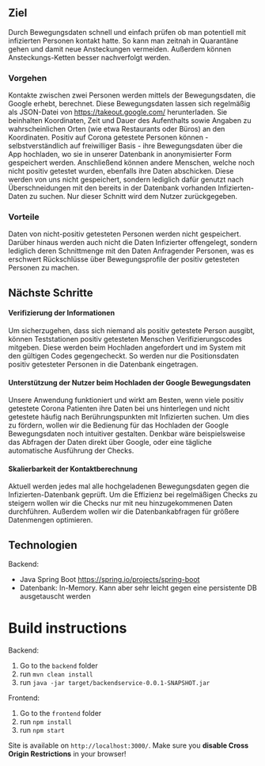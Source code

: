 ## Ziel
Durch Bewegungsdaten schnell und einfach prüfen ob man potentiell mit infizierten Personen kontakt hatte. So kann man zeitnah in Quarantäne gehen und damit neue Ansteckungen vermeiden. Außerdem können Ansteckungs-Ketten besser nachverfolgt werden.

### Vorgehen
Kontakte zwischen zwei Personen werden mittels der Bewegungsdaten, die Google erhebt, berechnet. Diese Bewegungsdaten lassen sich regelmäßig als JSON-Datei von https://takeout.google.com/ herunterladen. Sie beinhalten Koordinaten, Zeit und Dauer des Aufenthalts sowie Angaben zu wahrscheinlichen Orten (wie etwa Restaurants oder Büros) an den Koordinaten. 
Positiv auf Corona getestete Personen können - selbstverständlich auf freiwilliger Basis - ihre Bewegungsdaten über die App hochladen, wo sie in unserer Datenbank in anonymisierter Form gespeichert werden. Anschließend können andere Menschen, welche noch nicht positiv getestet wurden, ebenfalls ihre Daten abschicken. Diese werden von uns nicht gespeichert, sondern lediglich dafür genutzt nach Überschneidungen mit den bereits in der Datenbank vorhanden Infizierten-Daten zu suchen. Nur dieser Schnitt wird dem Nutzer zurückgegeben.

### Vorteile
Daten von nicht-positiv getesteten Personen werden nicht gespeichert. Darüber hinaus werden auch nicht die Daten Infizierter offengelegt, sondern lediglich deren Schnittmenge mit den Daten Anfragender Personen, was es erschwert Rückschlüsse über Bewegungsprofile der positiv getesteten Personen zu machen.

## Nächste Schritte

#### Verifizierung der Informationen
Um sicherzugehen, dass sich niemand als positiv getestete Person ausgibt, können Teststationen positiv getesteten Menschen Verifizierungscodes mitgeben. Diese werden beim Hochladen angefordert und im System mit den gültigen Codes gegengecheckt. So werden nur die Positionsdaten positiv getesteter Personen in die Datenbank eingetragen.

#### Unterstützung der Nutzer beim Hochladen der Google Bewegungsdaten
Unsere Anwendung funktioniert und wirkt am Besten, wenn viele positiv getestete Corona Patienten ihre Daten bei uns hinterlegen und nicht getestete häufig nach Berührungspunkten mit Infizierten suchen. Um dies zu fördern, wollen wir die Bedienung für das Hochladen der Google Bewegungsdaten noch intuitiver gestalten. Denkbar wäre beispielsweise das Abfragen der Daten direkt über Google, oder eine tägliche automatische Ausführung der Checks.

#### Skalierbarkeit der Kontaktberechnung
Aktuell werden jedes mal alle hochgeladenen Bewegungsdaten gegen die Infizierten-Datenbank geprüft. Um die Effizienz bei regelmäßigen Checks zu steigern wollen wir die Checks nur mit neu hinzugekommenen Daten durchführen. Außerdem wollen wir die Datenbankabfragen für größere Datenmengen optimieren.

## Technologien
Backend:
 - Java Spring Boot https://spring.io/projects/spring-boot
 - Datenbank: In-Memory. Kann aber sehr leicht gegen eine persistente DB ausgetauscht werden

# Build instructions
Backend:
 1. Go to the `backend` folder
 2. run `mvn clean install`
 3. run `java -jar target/backendservice-0.0.1-SNAPSHOT.jar`

Frontend:
 1. Go to the `frontend` folder
 2. run `npm install`
 3. run `npm start`

 Site is available on `http://localhost:3000/`. Make sure you **disable Cross Origin Restrictions** in your browser!
